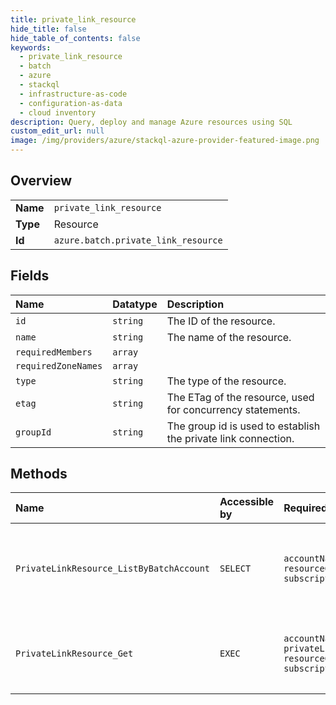 ```yaml
---
title: private_link_resource
hide_title: false
hide_table_of_contents: false
keywords:
  - private_link_resource
  - batch
  - azure    
  - stackql
  - infrastructure-as-code
  - configuration-as-data
  - cloud inventory
description: Query, deploy and manage Azure resources using SQL
custom_edit_url: null
image: /img/providers/azure/stackql-azure-provider-featured-image.png
---
```

  
    

## Overview
<table><tbody>
<tr><td><b>Name</b></td><td><code>private_link_resource</code></td></tr>
<tr><td><b>Type</b></td><td>Resource</td></tr>
<tr><td><b>Id</b></td><td><code>azure.batch.private_link_resource</code></td></tr>
</tbody></table>

## Fields
| Name | Datatype | Description |
|:-----|:---------|:------------|
| `id` | `string` | The ID of the resource. |
| `name` | `string` | The name of the resource. |
| `requiredMembers` | `array` |  |
| `requiredZoneNames` | `array` |  |
| `type` | `string` | The type of the resource. |
| `etag` | `string` | The ETag of the resource, used for concurrency statements. |
| `groupId` | `string` | The group id is used to establish the private link connection. |
## Methods
| Name | Accessible by | Required Params | Description |
|:-----|:--------------|:----------------|:------------|
| `PrivateLinkResource_ListByBatchAccount` | `SELECT` | `accountName, resourceGroupName, subscriptionId` | Lists all of the private link resources in the specified account. |
| `PrivateLinkResource_Get` | `EXEC` | `accountName, privateLinkResourceName, resourceGroupName, subscriptionId` | Gets information about the specified private link resource. |

